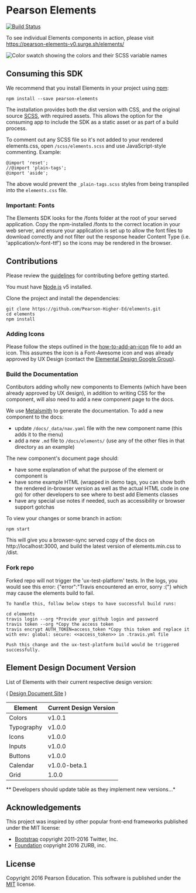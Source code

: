# Pearson Elements
[![Build Status](https://travis-ci.org/Pearson-Higher-Ed/elements.svg?branch=v0)](https://travis-ci.org/Pearson-Higher-Ed/elements)

To see individual Elements components in action, please visit https://pearson-elements-v0.surge.sh/elements/

![Color swatch showing the colors and their SCSS variable names](https://cloud.githubusercontent.com/assets/1950683/13062650/6d4bccee-d3fd-11e5-8815-cf3b8e5c7a78.jpg?raw=true "swatch")

## Consuming this SDK

We recommend that you install Elements in your project using [npm](https://npmjs.org):

    npm install --save pearson-elements

The installation provides both the dist version with CSS, and the original source
[SCSS](http://sass-lang.com/documentation/file.SCSS_FOR_SASS_USERS.html), with required assets.
This allows the option for the consuming app to include the SDK as a static asset or as part of a build process.

To comment out any SCSS file so it's not added to your rendered elements.css, open `/scss/elements.scss` and use JavaScript-style commenting. Example:

    @import 'reset';
    //@import 'plain-tags';
    @import 'aside';

The above would prevent the `_plain-tags.scss` styles from being transpiled into the `elements.css` file.

### Important: Fonts

The Elements SDK looks for the /fonts folder at the root of your served application. Copy the npm-installed /fonts to the
 correct location in your web server, and ensure your application is set up to allow the font files to download correctly
 and not filter out the response header Content Type (i.e. 'application/x-font-ttf') so the icons may be rendered in the
  browser.

## Contributions

Please review the [guidelines](https://github.com/Pearson-Higher-Ed/docs/blob/master/origami-contributions.md) for contributing before getting started.

You must have [Node.js](https://nodejs.org/en/) v5 installed.

Clone the project and install the dependencies:

    git clone https://github.com/Pearson-Higher-Ed/elements.git
    cd elements
    npm install

### Adding Icons

Please follow the steps outlined in the [how-to-add-an-icon](how-to-add-an-icon.md) file to add an icon. This assumes the icon is a Font-Awesome icon and was already approved by UX Design (contact the [Elemental Design Google Group](https://groups.google.com/a/pearson.com/forum/#!forum/elemental-discuss/categories)).


### Build the Documentation

Contibutors adding wholly new components to Elements (which have been already approved by UX design), in addition to writing CSS for the component, will also need to add a new component page to the docs.

We use [Metalsmith](http://www.metalsmith.io/) to generate the documentation. To add a new component to the docs:

- update `/docs/_data/nav.yaml` file with the new component name (this adds it to the menu)
- add a new `.md` file to `/docs/elements/` (use any of the other files in that directory as an example)

The new component's document page should:
- have some explanation of what the purpose of the element or component is
- have some example HTML (wrapped in demo tags, you can show both the rendered in-browser version as well as the actual HTML code in one go) for other developers to see where to best add Elements classes
- have any special use notes if needed, such as accessibility or browser support gotchas

To view your changes or some branch in action:

    npm start

This will give you a browser-sync served copy of the docs on http://localhost:3000, and build the latest version of elements.min.css to /dist.



### Fork repo

Forked repo will not trigger the 'ux-test-platform' tests. In the logs, you would see this error: {"error":"Travis encountered an error, sorry :("} which may cause the elements build to fail.

	To handle this, follow below steps to have successful build runs:

 	cd elements
 	travis login --org *Provide your github login and password
 	travis token --org *Copy the access token
 	travis encrypt AUTH_TOKEN=access_token *Copy this token and replace it with env: global: secure: <<access_token>> in .travis.yml file

 	Push this change and the ux-test-platform build would be triggered successfully.


## Element Design Document Version

List of Elements with their current respective design version:

( <a href="http://pearson-higher-ed.github.io/design/">Design Document Site</a> )

| Element | Current Design Version |
|---------|------------------------|
| Colors | v1.0.1 |
| Typography | v1.0.0 |
| Icons | v1.0.0 |
| Inputs | v1.0.0 |
| Buttons | v1.0.0 |
| Calendar | v1.0.0-beta.1 |
| Grid | 1.0.0 |

** Developers should update table as they implement new versions...*




## Acknowledgements

This project was inspired by other popular front-end frameworks published under the MIT license:

- [Bootstrap](https://getbootstrap.com) copyright 2011-2016 Twitter, Inc.
- [Foundation](http://foundation.zurb.com/) copyright 2016 ZURB, inc.

## License

Copyright 2016 Pearson Education. This software is published under the [MIT](LICENSE) license.
